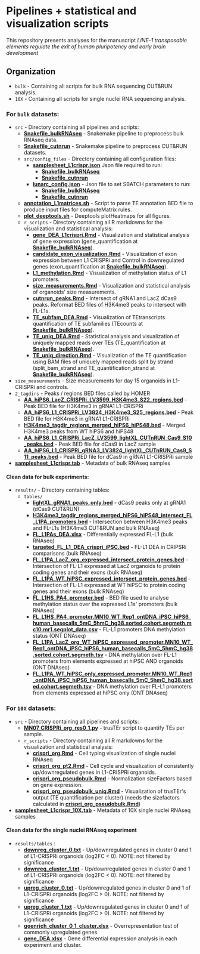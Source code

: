# Pipelines + statistical and visualization scripts

This repository presents analyses for the manuscript
*LINE-1 transposable elements regulate the exit of human pluripotency and early brain 
development* 

## Organization
- `bulk` - Containing all scripts for bulk RNA sequencing CUT&RUN analysis.
- `10X` - Containing all scripts for single nuclei RNA sequencing analysis.

### For `bulk` datasets:
- `src` - Directory containing all pipelines and scripts:
	- [**Snakefile_bulkRNAseq**](./bulk/src/Snakefile_bulkRNAseq) - Snakemake pipeline to preprocess bulk RNAseq data.
	- [**Snakefile_cutnrun**](./bulk/src/Snakefile_cutnrun) - Snakemake pipeline to preprocess CUT&RUN datasets.
	- `src/config_files` - Directory containing all configuration files:
		* [**samplesheet_L1crispr.json**](./bulk/src/config_files/samplesheet_L1crispr.json) Json file required to run:
			+ [**Snakefile_bulkRNAseq**](./bulk/src/Snakefile_bulkRNAseq)
			+ [**Snakefile_cutnrun**](./bulk/src/Snakefile_cutnrun)
		* [**lunarc_config.json**](./bulk/src/config_files/lunarc_config.json) - Json file to set SBATCH parameters to run:
			+ [**Snakefile_bulkRNAseq**](./bulk/src/Snakefile_bulkRNAseq)
			+ [**Snakefile_cutnrun**](./bulk/src/Snakefile_cutnrun)
	- [**annotation_L1matrices.sh**](./bulk/src/annotation_L1matrices.sh) - Script to parse TE annotation BED file to produce input files for computeMatrix rules.
	- [**plot_deeptools.sh**](./bulk/src/plot_deeptools.sh) - Deeptools plotHeatmaps for all figures.
	- `r_scripts` - Directory containing all R markdowns for the visualization and statistical analysis:
		* [**gene_DEA_L1crispri.Rmd**](./bulk/src/r_scripts/gene_DEA_L1crispri.Rmd) - Visualization and statistical analysis of gene expression (gene_quantification at [**Snakefile_bulkRNAseq**](./bulk/src/Snakefile_bulkRNAseq)).
		* [**candidate_exon_visualization.Rmd**](./bulk/src/r_scripts/candidate_exon_visualization.Rmd) - Visualization of exon expression between L1 CRISPRi and Control in downregulated genes (exon_quantification at [**Snakefile_bulkRNAseq**](./bulk/src/Snakefile_bulkRNAseq)).
		* [**L1_methylation.Rmd**](./bulk/src/r_scripts/L1_methylation.Rmd) - Visualization of methylation status of L1 promoters.
		* [**size_measurements.Rmd**](./bulk/src/r_scripts/size_measurements.Rmd) - Visualization and statistical analysis of organoids' size measurements. 
		* [**cutnrun_peaks.Rmd**](./bulk/src/r_scripts/cutnrun_peaks.Rmd) - Intersect of gRNA1 and LacZ dCas9 peaks. Reformat BED files of H3K4me3 peaks to intersect with FL-L1s.
		* [**TE_subfam_DEA.Rmd**](./bulk/src/r_scripts/TE_subfam_DEA.Rmd) - Visualization of TEtranscripts quantification of TE subfamilies (TEcounts at [**Snakefile_bulkRNAseq**](./bulk/src/Snakefile_bulkRNAseq)).
		* [**TE_uniq_DEA.Rmd**](./bulk/src/r_scripts/TE_uniq_DEA.Rmd) - Statistical analysis and visualization of uniquely mapped reads over TEs (TE_quantification at [**Snakefile_bulkRNAseq**](./bulk/src/Snakefile_bulkRNAseq)).
		* [**TE_uniq_direction.Rmd**](./bulk/src/r_scripts/TE_uniq_direction.Rmd) - Visualization of the TE quantification using BAM files of uniquely mapped reads split by strand (split_bam_strand and TE_quantification_strand at [**Snakefile_bulkRNAseq**](./bulk/src/Snakefile_bulkRNAseq)). 
- `size_measurements` - Size measurements for day 15 organoids in L1-CRISPRi and controls.
- `2_tagdirs` - Peaks / regions BED files called by HOMER
	* [**AA_hiPS6_LacZ_CRISPRi_LV3599_H3K4me3_S22_regions.bed**](./bulk/2_tagdirs/AA_hiPS6_LacZ_CRISPRi_LV3599_H3K4me3_S22_regions.bed) - Peak BED file for H3K4me3 in gRNA1 L1-CRISPRi
	* [**AA_hiPS6_L1_CRISPRi_LV3824_H3K4me3_S25_regions.bed**](./bulk/2_tagdirs/AA_hiPS6_L1_CRISPRi_LV3824_H3K4me3_S25_regions.bed) - Peak BED file for H3K4me3 in gRNA1 L1-CRISPRi
	* [**H3K4me3_tagdir_regions_merged_hiPS6_hiPS48.bed**](./bulk/2_tagdirs/H3K4me3_tagdir_regions_merged_hiPS6_hiPS48.bed) - Merged H3K4me3 peaks from WT hiPS6 and hiPS48
	* [**AA_hiPS6_L1_CRISPRi_LacZ_LV3599_lightXL_CUTnRUN_Cas9_S10_peaks.bed**](./bulk/2_tagdirs/AA_hiPS6_L1_CRISPRi_LacZ_LV3599_lightXL_CUTnRUN_Cas9_S10_peaks.bed) - Peak BED file for dCas9 in LacZ sample
	* [**AA_hiPS6_L1_CRISPRi_gRNA3_LV3824_lightXL_CUTnRUN_Cas9_S11_peaks.bed**](./bulk/2_tagdirs/AA_hiPS6_L1_CRISPRi_gRNA3_LV3824_lightXL_CUTnRUN_Cas9_S11_peaks.bed) - Peak BED file for dCas9 in gRNA1 L1-CRISPRi sample
- [**samplesheet_L1crispr.tab**](./bulk/samplesheet_L1crispr.tab) - Metadata of bulk RNAseq samples 

#### Clean data for bulk experiments:
- `results/` - Directory containing tables:
	- `tables/`
		* [**lightXL_gRNA1_peaks_only.bed**](./bulk/results/tables/lightXL_gRNA1_peaks_only.bed) - dCas9 peaks only at gRNA1 (dCas9 CUT&RUN)
		* [**H3K4me3_tagdir_regions_merged_hiPS6_hiPS48_intersect_FL_L1PA_promoters.bed**](./bulk/results/tables/H3K4me3_tagdir_regions_merged_hiPS6_hiPS48_intersect_FL_L1PA_promoters.bed) - Intersection between H3K4me3 peaks and FL-L1s (H3K4me3 CUT&RUN and bulk RNAseq)
		* [**FL_L1PAs_DEA.xlsx**](./bulk/results/tables/FL_L1PAs_DEA.xlsx) - Differentially expressed FL-L1 (bulk RNAseq)
		* [**targeted_FL_L1_DEA_crispri_iPSC.bed**](./bulk/results/tables/targeted_FL_L1_DEA_crispri_iPSC.bed) - FL-L1 DEA in CRIPSRi comparisons (bulk RNAseq)
		* [**FL_L1PA_LacZ_org_expressed_intersect_protein_genes.bed**](./bulk/results/tables/FL_L1PA_LacZ_org_expressed_intersect_protein_genes.bed) - Intersection of FL-L1 expressed at LacZ organoids to protein coding genes and their exons (bulk RNAseq)
		* [**FL_L1PA_WT_hiPSC_expressed_intersect_protein_genes.bed**](./bulk/results/tables/FL_L1PA_WT_hiPSC_expressed_intersect_protein_genes.bed) - Intersection of FL-L1 expressed at WT hiPSC to protein coding genes and their exons (bulk RNAseq)
		* [**FL_L1HS_PA4_promoter.bed**](./bulk/results/tables/FL_L1HS_PA4_promoter.bed) - BED file used to analyse methylation status over the expressed L1s' promoters (bulk RNAseq)
		* [**FL_L1HS_PA4_promoter.MN10_WT_Rep1_ontDNA_iPSC_hiPS6_human_basecalls_5mC_5hmC_hg38.sorted.cohort.segmeth.mc10.mr1.segplot_data.csv**](./bulk/results/tables/FL_L1HS_PA4_promoter.MN10_WT_Rep1_ontDNA_iPSC_hiPS6_human_basecalls_5mC_5hmC_hg38.sorted.cohort.segmeth.mc10.mr1.segplot_data.csv) - FL-L1 promoters DNA methylation status (ONT DNAseq)
		* [**FL_L1PA_LacZ_org_WT_hiPSC_expressed_promoter.MN10_WT_Rep1_ontDNA_iPSC_hiPS6_human_basecalls_5mC_5hmC_hg38.sorted.cohort.segmeth.tsv**](./bulk/results/tables/FL_L1PA_LacZ_org_WT_hiPSC_expressed_promoter.MN10_WT_Rep1_ontDNA_iPSC_hiPS6_human_basecalls_5mC_5hmC_hg38.sorted.cohort.segmeth.tsv) - DNA methylation over FL-L1 promoters from elements expressed at hiPSC AND organoids (ONT DNAseq)
		* [**FL_L1PA_WT_hiPSC_only_expressed_promoter.MN10_WT_Rep1_ontDNA_iPSC_hiPS6_human_basecalls_5mC_5hmC_hg38.sorted.cohort.segmeth.tsv**](./bulk/results/tables/FL_L1PA_WT_hiPSC_only_expressed_promoter.MN10_WT_Rep1_ontDNA_iPSC_hiPS6_human_basecalls_5mC_5hmC_hg38.sorted.cohort.segmeth.tsv) - DNA methylation over FL-L1 promoters from elements expressed at hiPSC only (ONT DNAseq)


### For `10X` datasets:
- `src` - Directory containing all pipelines and scripts:
	- [**MN07_CRISPRi_org_res0_1.py**](./10X/src/MN07_CRISPRi_org_res0_1.py) - trusTEr script to quantify TEs per sample.
	- `r_scripts` - Directory containing all R markdowns for the visualization and statistical analysis:
		* [**crispri_org.Rmd**](./10X/src/r_scripts/crispri_org.Rmd) - Cell typing visualization of single nuclei RNAseq 
		* [**crispri_org_pt2.Rmd**](./10X/src/r_scripts/crispri_org_pt2.Rmd) - Cell cycle and visualization of consistently up/downregulated genes in L1-CRISPRi organoids.
		* [**crispri_org_pseudobulk.Rmd**](./10X/src/r_scripts/crispri_org_pseudobulk.Rmd) - Normalization sizeFactors based on gene expression.
		* [**crispri_org_pseudobulk_uniq.Rmd**](./10X/src/r_scripts/crispri_org_pseudobulk_uniq.Rmd) - Visualization of trusTEr's output (TE quantification per cluster) (needs the sizefactors calculated in [**crispri_org_pseudobulk.Rmd**](./10X/src/r_scripts/crispri_org_pseudobulk.Rmd))
- [**samplesheet_L1crispr_10X.tab**](./10X/samplesheet_L1crispr_10X.tab) - Metadata of 10X single nuclei RNAseq samples

#### Clean data for the single nuclei RNAseq experiment
- `results/tables` : 
	- [**downreg_cluster_0.txt**](./10X/results/tables/downreg_cluster_0.txt) - Up/downregulated genes in cluster 0 and 1 of L1-CRISPRi organoids (log2FC < 0). NOTE: not filtered by significance
	- [**downreg_cluster_1.txt**](./10X/results/tables/downreg_cluster_1.txt) - Up/downregulated genes in cluster 0 and 1 of L1-CRISPRi organoids (log2FC < 0). NOTE: not filtered by significance
	- [**upreg_cluster_0.txt**](./10X/results/tables/upreg_cluster_0.txt) - Up/downregulated genes in cluster 0 and 1 of L1-CRISPRi organoids (log2FC > 0). NOTE: not filtered by significance
	- [**upreg_cluster_1.txt**](./10X/results/tables/upreg_cluster_1.txt) - Up/downregulated genes in cluster 0 and 1 of L1-CRISPRi organoids (log2FC > 0). NOTE: not filtered by significance
	- [**goenrich_cluster_0_1_cluster.xlsx**](./10X/results/tables/goenrich_cluster_0_1_cluster.xlsx) - Overrepresentation test of commonly upregulated genes
	- [**gene_DEA.xlsx**](./10X/results/tables/gene_DEA.xlsx) - Gene differential expression analysis in each experiment and cluster.
